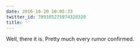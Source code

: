 ```yaml
---
date: 2016-10-20 10:05:33
twitter_id: 789105275974328320
title: ''
---
```


<!-- Tweet at https://twitter.com/statuses/ is either deleted or protected. -->

Well, there it is. Pretty much every rumor confirmed.
